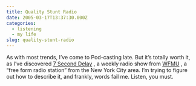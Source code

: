 ```yaml
---
title: Quality Stunt Radio
date: 2005-03-17T13:37:30.000Z
categories:
  - listening
  - my life
slug: quality-stunt-radio
---
```

As with most trends, I’ve come to Pod-casting late. But it’s totally worth it, as I’ve discovered [7 Second Delay][1] , a weekly radio show from [<span class="caps">WFMU</span>][2] , a “free form radio station” from the New York City area. I’m trying to figure out how to describe it, and frankly, words fail me. Listen, you must.



 [1]: http://www.wfmu.org/7sd/
 [2]: http://www.wfmu.org
